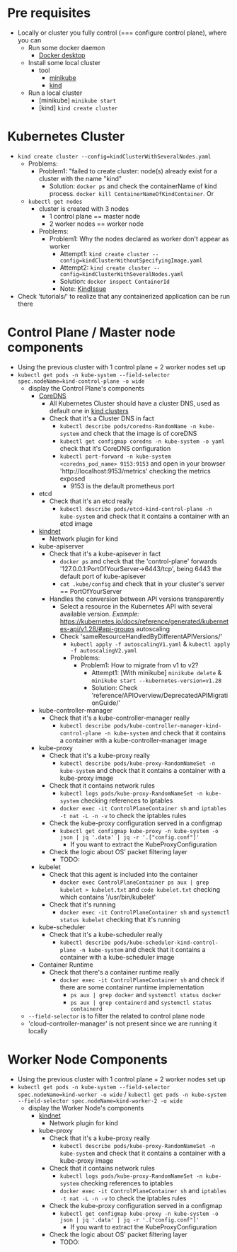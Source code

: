 # Pre requisites
* Locally or cluster you fully control (=== configure control plane), where you can
  * Run some docker daemon
    * [Docker desktop](https://www.docker.com/products/docker-desktop/)
  * Install some local cluster
    * tool
      * [minikube](https://minikube.sigs.k8s.io/docs/start/)
      * [kind](https://kind.sigs.k8s.io/)
  * Run a local cluster
    * [minikube]  `minikube start`
    * [kind] `kind create cluster`

# Kubernetes Cluster
* `kind create cluster --config=kindClusterWithSeveralNodes.yaml`
  * Problems: 
    * Problem1: "failed to create cluster: node(s) already exist for a cluster with the name "kind"
      * Solution: `docker ps` and check the containerName of kind process. `docker kill ContainerNameOfKindContainer`. Or
  * `kubectl get nodes`
    * cluster is created with 3 nodes
      * 1 control plane == master node 
      * 2 worker nodes == worker node
    * Problems:
      * Problem1: Why the nodes declared as worker don't appear as worker
        * Attempt1: `kind create cluster --config=kindClusterWithoutSpecifyingImage.yaml`
        * Attempt2: `kind create cluster --config=kindClusterWithSeveralNodes.yaml`
        * Solution: `docker inspect ContainerId`
        * Note: [KindIssue](https://github.com/kubernetes-sigs/kind/issues/3421)
* Check 'tutorials/' to realize that any containerized application can be run there

# Control Plane / Master node components
* Using the previous cluster with 1 control plane + 2 worker nodes set up
* `kubectl get pods -n kube-system --field-selector spec.nodeName=kind-control-plane -o wide`
  * display the Control Plane's components
    * [CoreDNS](https://www.cncf.io/projects/coredns/)
      * All Kubernetes Cluster should have a cluster DNS, used as default one in [kind clusters](https://kind.sigs.k8s.io/)
      * Check that it's a Cluster DNS in fact
        * `kubectl describe pods/coredns-RandomName -n kube-system` and check that the image is of coreDNS
        * `kubectl get configmap coredns -n kube-system -o yaml` check that it's CoreDNS configuration
        * `kubectl port-forward -n kube-system <coredns_pod_name> 9153:9153` and open in your browser 'http://localhost:9153/metrics' checking the metrics exposed
          * 9153 is the default prometheus port
    * etcd
      * Check that it's an etcd really
        * `kubectl describe pods/etcd-kind-control-plane -n kube-system` and check that it contains a container with an etcd image
    * [kindnet](https://github.com/aojea/kindnet)
      * Network plugin for kind
    * kube-apiserver
      * Check that it's a kube-apisever in fact
        * `docker ps` and check that the 'control-plane' forwards '127.0.0.1:PortOfYourServer->6443/tcp', being 6443 the default port of kube-apisever
        * `cat .kube/config` and check that in your cluster's server == PortOfYourServer
      * Handles the conversion between API versions transparently
        * Select a resource in the Kubernetes API with several available version. _Example:_ https://kubernetes.io/docs/reference/generated/kubernetes-api/v1.28/#api-groups autoscaling
        * Check 'sameResourceHandledByDifferentAPIVersions/'
          * `kubectl apply -f autoscalingV1.yaml` & `kubectl apply -f autoscalingV2.yaml`
          * Problems:
            * Problem1: How to migrate from v1 to v2?
              * Attempt1: [With minikube] `minikube delete` & `minikube start --kubernetes-version=v1.28`
              * Solution: Check 'reference/APIOverview/DeprecatedAPIMigrationGuide/'
    * kube-controller-manager
      * Check that it's a kube-controller-manager really
        * `kubectl describe pods/kube-controller-manager-kind-control-plane -n kube-system` and check that it contains a container with a kube-controller-manager image
    * kube-proxy
      * Check that it's a kube-proxy really
        * `kubectl describe pods/kube-proxy-RandomNameSet -n kube-system` and check that it contains a container with a kube-proxy image
      * Check that it contains network rules
        * `kubectl logs pods/kube-proxy-RandomNameSet -n kube-system` checking references to iptables
        * `docker exec -it ControlPlaneContainer sh` and `iptables -t nat -L -n -v` to check the iptables rules
      * Check the kube-proxy configuration served in a configmap
        * `kubectl get configmap kube-proxy -n kube-system -o json | jq '.data' | jq -r '.["config.conf"]'`
          * If you want to extract the KubeProxyConfiguration
      * Check the logic about OS' packet filtering layer
        * TODO:
    * kubelet
      * Check that this agent is included into the container
        * `docker exec ControlPlaneContainer ps aux | grep kubelet > kubelet.txt` and `code kubelet.txt` checking which contains '/usr/bin/kubelet'
      * Check that it's running
        * `docker exec -it ControlPlaneContainer sh` and `systemctl status kubelet` checking that it's running
    * kube-scheduler
      * Check that it's a kube-scheduler really
        * `kubectl describe pods/kube-scheduler-kind-control-plane -n kube-system` and check that it contains a container with a kube-scheduler image
    * Container Runtime
      * Check that there's a container runtime really
        * `docker exec -it ControlPlaneContainer sh` and check if there are some container runtime implementation
          * `ps aux | grep docker` and `systemctl status docker`
          * `ps aux | grep containerd` and `systemctl status containerd`
  * `--field-selector` is to filter the related to control plane node
  * 'cloud-controller-manager' is not present since we are running it locally

# Worker Node Components
* Using the previous cluster with 1 control plane + 2 worker nodes set up
* `kubectl get pods -n kube-system --field-selector spec.nodeName=kind-worker -o wide` / `kubectl get pods -n kube-system --field-selector spec.nodeName=kind-worker-2 -o wide`
  * display the Worker Node's components
    * [kindnet](https://github.com/aojea/kindnet)
      * Network plugin for kind
    * kube-proxy
      * Check that it's a kube-proxy really
        * `kubectl describe pods/kube-proxy-RandomNameSet -n kube-system` and check that it contains a container with a kube-proxy image
      * Check that it contains network rules
        * `kubectl logs pods/kube-proxy-RandomNameSet -n kube-system` checking references to iptables
        * `docker exec -it ControlPlaneContainer sh` and `iptables -t nat -L -n -v` to check the iptables rules
      * Check the kube-proxy configuration served in a configmap
        * `kubectl get configmap kube-proxy -n kube-system -o json | jq '.data' | jq -r '.["config.conf"]'`
          * If you want to extract the KubeProxyConfiguration
      * Check the logic about OS' packet filtering layer
        * TODO:

